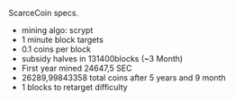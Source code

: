ScarceCoin specs.
 - mining algo: scrypt
 - 1 minute block targets
 - 0.1 coins per block
 - subsidy halves in 131400blocks (~3 Month)
 - First year mined 24647,5 SEC
 - 26289,99843358 total coins after 5 years and 9 month
 - 1 blocks to retarget difficulty
